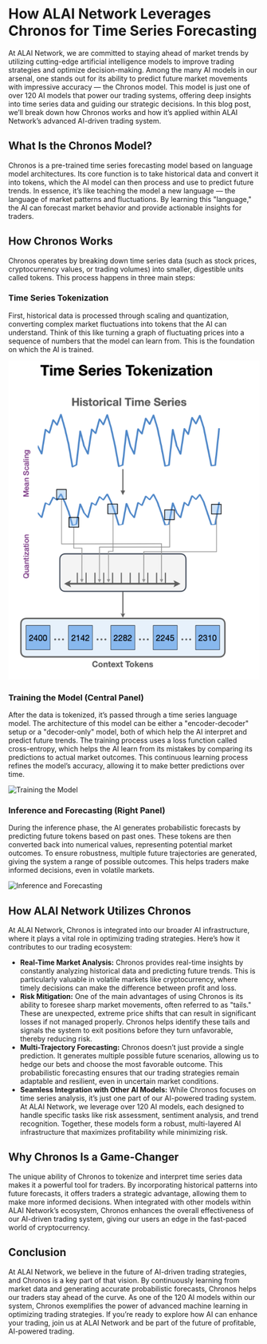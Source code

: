 
# How ALAI Network Leverages Chronos for Time Series Forecasting

At ALAI Network, we are committed to staying ahead of market trends by utilizing cutting-edge artificial intelligence models to improve trading strategies and optimize decision-making. Among the many AI models in our arsenal, one stands out for its ability to predict future market movements with impressive accuracy — the Chronos model. This model is just one of over 120 AI models that power our trading systems, offering deep insights into time series data and guiding our strategic decisions. In this blog post, we’ll break down how Chronos works and how it’s applied within ALAI Network’s advanced AI-driven trading system.

## What Is the Chronos Model?

Chronos is a pre-trained time series forecasting model based on language model architectures. Its core function is to take historical data and convert it into tokens, which the AI model can then process and use to predict future trends. In essence, it’s like teaching the model a new language — the language of market patterns and fluctuations. By learning this "language," the AI can forecast market behavior and provide actionable insights for traders.

## How Chronos Works

Chronos operates by breaking down time series data (such as stock prices, cryptocurrency values, or trading volumes) into smaller, digestible units called tokens. This process happens in three main steps:

### Time Series Tokenization

First, historical data is processed through scaling and quantization, converting complex market fluctuations into tokens that the AI can understand. Think of this like turning a graph of fluctuating prices into a sequence of numbers that the model can learn from. This is the foundation on which the AI is trained.

![Time Series Tokenization](https://raw.githubusercontent.com/8clever/alai-blog-data/refs/heads/main/images/1.1.webp) 

### Training the Model (Central Panel)

After the data is tokenized, it’s passed through a time series language model. The architecture of this model can be either a "encoder-decoder" setup or a "decoder-only" model, both of which help the AI interpret and predict future trends. The training process uses a loss function called cross-entropy, which helps the AI learn from its mistakes by comparing its predictions to actual market outcomes. This continuous learning process refines the model’s accuracy, allowing it to make better predictions over time.

![Training the Model](path/to/image2.png)  

### Inference and Forecasting (Right Panel)

During the inference phase, the AI generates probabilistic forecasts by predicting future tokens based on past ones. These tokens are then converted back into numerical values, representing potential market outcomes. To ensure robustness, multiple future trajectories are generated, giving the system a range of possible outcomes. This helps traders make informed decisions, even in volatile markets.

![Inference and Forecasting](path/to/image3.png)  

## How ALAI Network Utilizes Chronos

At ALAI Network, Chronos is integrated into our broader AI infrastructure, where it plays a vital role in optimizing trading strategies. Here’s how it contributes to our trading ecosystem:

- **Real-Time Market Analysis:** Chronos provides real-time insights by constantly analyzing historical data and predicting future trends. This is particularly valuable in volatile markets like cryptocurrency, where timely decisions can make the difference between profit and loss.
- **Risk Mitigation:** One of the main advantages of using Chronos is its ability to foresee sharp market movements, often referred to as "tails." These are unexpected, extreme price shifts that can result in significant losses if not managed properly. Chronos helps identify these tails and signals the system to exit positions before they turn unfavorable, thereby reducing risk.
- **Multi-Trajectory Forecasting:** Chronos doesn’t just provide a single prediction. It generates multiple possible future scenarios, allowing us to hedge our bets and choose the most favorable outcome. This probabilistic forecasting ensures that our trading strategies remain adaptable and resilient, even in uncertain market conditions.
- **Seamless Integration with Other AI Models:** While Chronos focuses on time series analysis, it’s just one part of our AI-powered trading system. At ALAI Network, we leverage over 120 AI models, each designed to handle specific tasks like risk assessment, sentiment analysis, and trend recognition. Together, these models form a robust, multi-layered AI infrastructure that maximizes profitability while minimizing risk.

## Why Chronos Is a Game-Changer

The unique ability of Chronos to tokenize and interpret time series data makes it a powerful tool for traders. By incorporating historical patterns into future forecasts, it offers traders a strategic advantage, allowing them to make more informed decisions. When integrated with other models within ALAI Network’s ecosystem, Chronos enhances the overall effectiveness of our AI-driven trading system, giving our users an edge in the fast-paced world of cryptocurrency.

## Conclusion

At ALAI Network, we believe in the future of AI-driven trading strategies, and Chronos is a key part of that vision. By continuously learning from market data and generating accurate probabilistic forecasts, Chronos helps our traders stay ahead of the curve. As one of the 120 AI models within our system, Chronos exemplifies the power of advanced machine learning in optimizing trading strategies. If you’re ready to explore how AI can enhance your trading, join us at ALAI Network and be part of the future of profitable, AI-powered trading.
